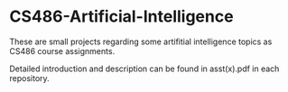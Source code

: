 # CS486-Artificial-Intelligence
These are small projects regarding some artifitial intelligence topics as CS486 course assignments.

Detailed introduction and description can be found in asst(x).pdf in each repository.
